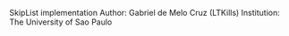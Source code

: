 SkipList implementation
Author: Gabriel de Melo Cruz (LTKills)
Institution: The University of Sao Paulo

